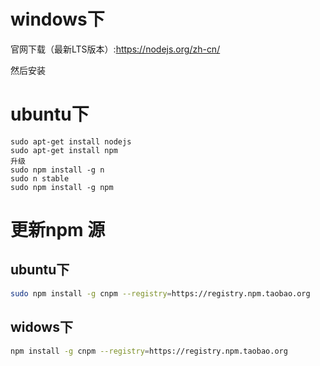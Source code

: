 # windows下

官网下载（最新LTS版本）:https://nodejs.org/zh-cn/

然后安装

# ubuntu下

```
sudo apt-get install nodejs
sudo apt-get install npm
升级
sudo npm install -g n
sudo n stable
sudo npm install -g npm 
```

# 更新npm 源

## ubuntu下

```bash
sudo npm install -g cnpm --registry=https://registry.npm.taobao.org
```

## widows下

```bash
npm install -g cnpm --registry=https://registry.npm.taobao.org
```